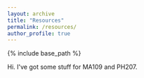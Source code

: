 ```yaml
---
layout: archive
title: "Resources"
permalink: /resources/
author_profile: true
---
```


{% include base_path %}

Hi. I've got some stuff for MA109 and PH207.
